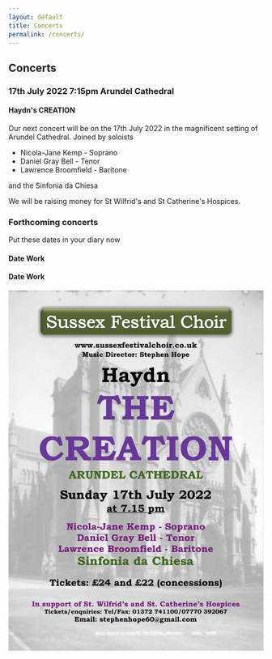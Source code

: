 ```yaml
---
layout: default
title: Concerts
permalink: /concerts/
---
```


## Concerts

### 17th July 2022  7:15pm Arundel Cathedral
#### Haydn's CREATION

Our next concert will be on the 17th July 2022 in the magnificent setting of Arundel Cathedral. Joined by soloists

- Nicola-Jane Kemp - Soprano
- Daniel Gray Bell - Tenor
- Lawrence Broomfield - Baritone

and the Sinfonia da Chiesa
 
 We will be raising money for St Wilfrid's and St Catherine's Hospices.

### Forthcoming concerts

Put these dates in your diary now

#### Date Work

#### Date Work

 ![concert flyer](/assets/images/concert2022-07-17.png)
